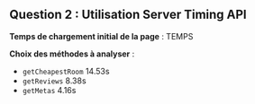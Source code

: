 ## Question 2 : Utilisation Server Timing API

**Temps de chargement initial de la page** : TEMPS

**Choix des méthodes à analyser** :

- `getCheapestRoom` 14.53s
- `getReviews` 8.38s
- `getMetas` 4.16s


